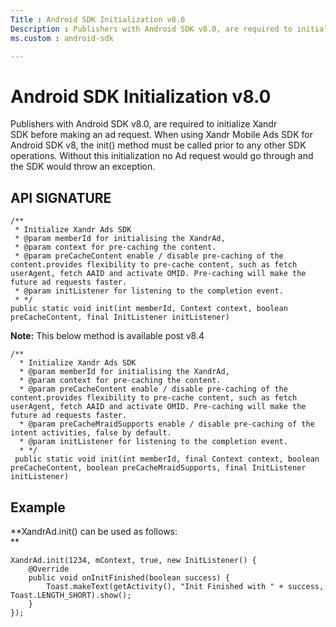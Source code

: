 ```yaml
---
Title : Android SDK Initialization v8.0
Description : Publishers with Android SDK v8.0, are required to initialize
ms.custom : android-sdk

---
```



# Android SDK Initialization v8.0



Publishers with Android SDK v8.0, are required to initialize
Xandr SDK before making an ad request. When
using Xandr Mobile Ads SDK for Android SDK v8,
the init() method must be called prior to any other SDK
operations. Without this initialization no Ad request would go through
and the SDK would throw an exception.  
  



## API SIGNATURE

``` pre
/**
 * Initialize Xandr Ads SDK
 * @param memberId for initialising the XandrAd,
 * @param context for pre-caching the content.
 * @param preCacheContent enable / disable pre-caching of the content.provides flexibility to pre-cache content, such as fetch userAgent, fetch AAID and activate OMID. Pre-caching will make the future ad requests faster.
 * @param initListener for listening to the completion event.
 * */
public static void init(int memberId, Context context, boolean preCacheContent, final InitListener initListener)
```



<b>Note:</b> This below method is available
post v8.4



``` pre
/**
  * Initialize Xandr Ads SDK
  * @param memberId for initialising the XandrAd,
  * @param context for pre-caching the content.
  * @param preCacheContent enable / disable pre-caching of the content.provides flexibility to pre-cache content, such as fetch userAgent, fetch AAID and activate OMID. Pre-caching will make the future ad requests faster.
  * @param preCacheMraidSupports enable / disable pre-caching of the intent activities, false by default.
  * @param initListener for listening to the completion event.
  * */
 public static void init(int memberId, final Context context, boolean preCacheContent, boolean preCacheMraidSupports, final InitListener initListener)
```





## Example

**XandrAd.init() can be used as follows:  
**  

``` pre
XandrAd.init(1234, mContext, true, new InitListener() {
    @Override
    public void onInitFinished(boolean success) {
        Toast.makeText(getActivity(), "Init Finished with " + success, Toast.LENGTH_SHORT).show();
    }
});
```






